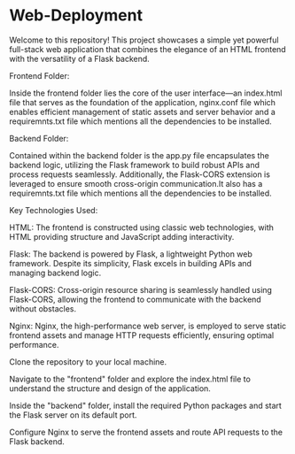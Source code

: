 # Web-Deployment
Welcome to this repository! This project showcases a simple yet powerful full-stack web application that combines the elegance of an HTML frontend with the versatility of a Flask backend.

Frontend Folder:

Inside the frontend folder lies the core of the user interface—an index.html file that serves as the foundation of the application, nginx.conf file which enables efficient management of static assets and server behavior and a requiremnts.txt file which mentions all the dependencies to be installed.

Backend Folder:

Contained within the backend folder is the app.py file encapsulates the backend logic, utilizing the Flask framework to build robust APIs and process requests seamlessly. Additionally, the Flask-CORS extension is leveraged to ensure smooth cross-origin communication.It also has a requiremnts.txt file which mentions all the dependencies to be installed.

Key Technologies Used:

HTML: The frontend is constructed using classic web technologies, with HTML providing structure and JavaScript adding interactivity.

Flask: The backend is powered by Flask, a lightweight Python web framework. Despite its simplicity, Flask excels in building APIs and managing backend logic.

Flask-CORS: Cross-origin resource sharing is seamlessly handled using Flask-CORS, allowing the frontend to communicate with the backend without obstacles.

Nginx: Nginx, the high-performance web server, is employed to serve static frontend assets and manage HTTP requests efficiently, ensuring optimal performance.

Clone the repository to your local machine.

Navigate to the "frontend" folder and explore the index.html file to understand the structure and design of the application.

Inside the "backend" folder, install the required Python packages and start the Flask server on its default port.

Configure Nginx to serve the frontend assets and route API requests to the Flask backend.
